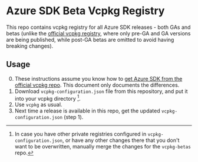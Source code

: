 # Azure SDK Beta Vcpkg Registry
This repo contains vcpkg registry for all Azure SDK releases - both GAs and betas (unlike the [official vcpkg registry](https://github.com/microsoft/vcpkg), where only pre-GA and GA versions are being published, while post-GA betas are omitted to avoid having breaking changes).

## Usage
0. These instructions assume you know how to [get Azure SDK from the official vcpkg repo](https://github.com/Azure/azure-sdk-for-cpp#download--install-the-sdk). This document only documents the differences.
1. Download `vcpkg-configuration.json` file from this repository, and put it into your vcpkg directory [^1].
2. Use `vcpkg` as usual.
3. Next time a release is available in this repo, get the updated `vcpkg-configuration.json` (step 1).

[^1]: In case you have other private registries configured in `vcpkg-configuration.json`, or have any other changes there that you don't want to be overwritten, manually merge the changes for the `vcpkg-betas` repo.
